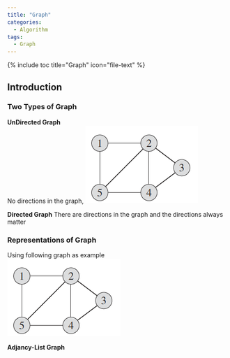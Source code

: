 ```yaml
---
title: "Graph"
categories:
  - Algorithm
tags:
  - Graph
---
```


{% include toc title="Graph" icon="file-text" %}

## Introduction

### Two Types of Graph  

**UnDirected Graph**  
No directions in the graph, 
<a href="/assets/images/posts/2017-09-10/1.png"><img src="/assets/images/posts/2017-09-10/1.png"></a>  

**Directed Graph**
There are directions in the graph and the directions always matter



### Representations of Graph

Using following graph as example  
<a href="/assets/images/posts/2017-09-10/1.png"><img src="/assets/images/posts/2017-09-10/1.png"></a>  

**Adjancy-List Graph**
